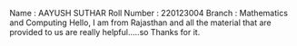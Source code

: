 Name : AAYUSH SUTHAR
Roll Number : 220123004
Branch : Mathematics and Computing
Hello, I am from Rajasthan and all the material that are provided to us are really helpful.....so Thanks for it.
